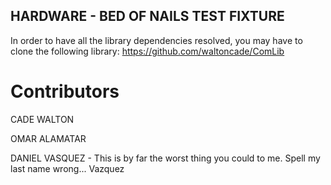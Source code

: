 ## HARDWARE - BED OF NAILS TEST FIXTURE
In order to have all the library dependencies resolved, you may have to clone the following library: https://github.com/waltoncade/ComLib

# Contributors
CADE WALTON

OMAR ALAMATAR

DANIEL VASQUEZ - This is by far the worst thing you could to me. Spell my last name wrong... Vazquez
